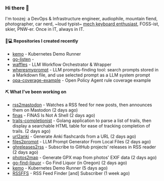 ### Hi there 👋

I'm toozej: a DevOps & Infrastructure engineer, audiophile, mountain fiend, photographer, car nerd, ~loud typist~ [mech keyboard enthusiast](https://github.com/toozej/keebs), FOSS-ist, skier, PNW-er. Once in IT, always in IT.

#### 👨💻 Repositories I created recently

- [kemo](https://github.com/toozej/kemo) - Kubernetes Demo Runner
- [go-listen](https://github.com/toozej/go-listen) - 
- [waffles](https://github.com/toozej/waffles) - LLM Workflow Orchestrator & Wrapper
- [wheresmyprompt](https://github.com/toozej/wheresmyprompt) - LLM prompts-finding tool: search prompts stored in a Markdown file, and use selected prompt as a LLM system prompt
- [opa-coverage-example](https://github.com/toozej/opa-coverage-example) - Open Policy Agent rule coverage example

#### ⛏️ What I've been working on

- [rss2mastodon](https://github.com/toozej/rss2mastodon) - Watches a RSS feed for new posts, then announces them on Mastodon (2 days ago)
- [finas](https://github.com/toozej/finas) - FINAS Is Not A Shell (2 days ago)
- [trails-completionist](https://github.com/toozej/trails-completionist) - Golang application to parse a list of trails, then display a searchable HTML table for ease of tracking completion of trails. (2 days ago)
- [url2anki](https://github.com/toozej/url2anki) - Generate Anki flashcards from a URL (2 days ago)
- [files2prompt](https://github.com/toozej/files2prompt) - LLM Prompt Generator From Local Files (2 days ago)
- [ghreleases2rss](https://github.com/toozej/ghreleases2rss) - Subscribe to GitHub projects’ releases in RSS reader (2 days ago)
- [photos2map](https://github.com/toozej/photos2map) - Generate GPX map from photos' EXIF data (2 days ago)
- [go-find-liquor](https://github.com/toozej/go-find-liquor) - Go Find Liquor (in Oregon) (2 days ago)
- [kemo](https://github.com/toozej/kemo) - Kubernetes Demo Runner (5 days ago)
- [RSSFFS](https://github.com/toozej/RSSFFS) - RSS Feed Finder [and] Subscriber (1 week ago)
